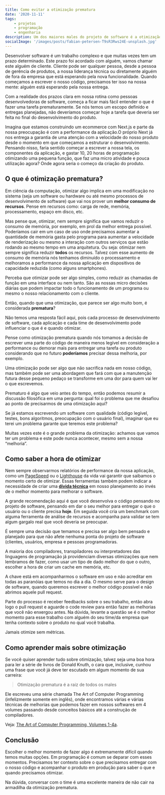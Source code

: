 ```yaml
---
title: Como evitar a otimização prematura
date: '2020-11-11'
tags:
    - projetos
    - programação
    - engenharia
description: Um dos maiores males do projeto de software é a otimização prematura. Nós queremos fazer algo bem feito e o mais perfeito possível, mas como e quando uma melhoria deve ser feita?
socialImage: '/images/posts/fabian-petersen-T9sR3Rws24E-unsplash.jpg'
---
```

Desenvolver software é um trabalho complexo e que muitas vezes tem um prazo determinado. Este prazo foi acordado com alguém, vamos chamar este alguém de cliente. Cliente pode ser qualquer pessoa, desde a pessoa de gerência de produtos, a nossa liderança técnica ou diretamente alguém de fora da empresa que está esperando pela nova funcionalidade. Quando começamos a escrever o nosso código, precisamos ter isso na nossa mente: alguém está esperando pela nossa entrega.

Com a realidade dos prazos clara em nossa rotina como pessoas desenvolvedoras de software, começa a ficar mais fácil entender o que é fazer uma tarefa prematuramente. Se nós temos um escopo definido e entregas planejadas, não deveríamos começar hoje a tarefa que deveria ser feita no final do desenvolvimento do produto. 

Imagina que estamos construindo um ecommerce com Next.js e parte da nossa preocupação é com a performance da aplicação.O próprio Next já nos entrega a garantia de uma atenção com a velocidade do nosso produto desde o momento em que começamos a estruturar o desenvolvimento. Pensando nisso, faria sentido começar a escrever a nossa tela, os componentes da aplicação, e gastar 10, 20 horas de programação otimizando uma pequena função, que faz uma micro atividade e pouca utilização agora? Onde agora seria o começo da criação do produto.

## O que é otimização prematura?

Em ciência da computação, otimizar algo implica em uma modificação no sistema (seja um software ou hardware ou até mesmo processos de desenvolvimento de software) que vai nos prover um **melhor consumo de recursos**. Pense em recursos como: carga de rede, memória, processamento, espaço em disco, etc.

Mas pense que, otimizar, nem sempre significa que vamos reduzir o consumo de memória, por exemplo, em prol da melhor entrega possível. Poderíamos cair em um caso de uso onde precisamos aumentar a quantidade de memória gasta pelo programa para aumentar a velocidade de renderização ou mesmo a interação com outros serviços que estão rodando ao mesmo tempo em uma arquitetura. Ou seja: otimizar nem sempre significa reduzir **todos** os recursos. Talvez com esse aumento de consumo de memória nós tenhamos diminuído o processamento e melhoramos a performance da nossa aplicação em dispositivos de capacidade reduzida (como alguns smartphones). 

Perceba que otimizar pode ser algo simples, como reduzir as chamadas de função em uma interface ou nem tanto. São as nossas micro decisões diárias que podem impactar todo o funcionamento de um programa ou mesmo o nosso relacionamento com o cliente.

Então, quando que uma otimização, que parece ser algo muito bom, é considerada **prematura**?

Não temos uma resposta fácil aqui, pois cada processo de desenvolvimento de software, cada aplicação e cada time de desenvolvimento pode influenciar o que é e quando otimizar.

Pense como otimização prematura quando nós tomamos a decisão de escrever uma parte do código de maneira menos legível em consideração a performance ou demorar mais para entregar uma tarefa ou produto considerando que no futuro **poderíamos** precisar dessa melhoria, por exemplo.

Uma otimização pode ser algo que não sacrifica nada em nosso código, mas também pode ser uma abordagem que fará com que a manutenção futura desse pequeno pedaço se transforme em uma dor para quem vai ler o que escrevemos.

Prematuro é algo que veio antes do tempo, então podemos resumir a discussão filosófica em uma pergunta: qual foi o problema que me desafiou ao ponto de precisarmos de uma otimização aqui?

Se já estamos escrevendo um software com qualidade (código legível, testes, bons algoritmos, preocupação com o usuário final), imaginar que eu terei um problema garante que teremos este problema?

Muitas vezes este é o grande problema da otimização: achamos que vamos ter um problema e este pode nunca acontecer, mesmo sem a nossa “melhoria”.

## Como saber a hora de otimizar

Nem sempre observarmos relatórios de performance da nossa aplicação, como um [PageSpeed](https://developers.google.com/speed/pagespeed/insights/) ou o [Lighthouse](https://developers.google.com/web/tools/lighthouse) da vida vai garantir que saibamos o momento certo de otimizar. Essas ferramentas também podem indicar a necessidade de criar uma [**dívida técnica**](/posts/o-que-é-e-quando-pagar-uma-divida-tecnica/) em nosso planejamento ao invés de o melhor momento para melhorar o software.

A grande recomendação aqui é que você desenvolva o código pensando no projeto de software, pensando em dar o seu melhor para entregar o que o usuário ou o cliente precisa **hoje**. Em seguida você cria um benchmark com alguma ferramenta de análise de recursos e acompanha para validar se tem algum gargalo real que você deveria se preocupar. 

É sempre uma decisão que temamos e precisa ser algo bem pensado e planejado para que não afete nenhuma ponta do projeto de software (clientes, usuários, empresa e pessoas programadoras.

A maioria dos compiladores, transpiladores ou interpretadores das linguagens de programação já providenciam diversas otimizações que nem lembramos de fazer, como usar um tipo de dado melhor do que o outro, escolher a hora de criar um cache em memória, etc.

A chave está em acompanharmos o software em uso e não acreditar em todas as paranóias que temos no dia a dia. O mesmo serve para o design de software, quando queremos escrever o melhor código possível e não abrimos aquele pull request.

Parte do processo é receber feedbacks sobre o seu trabalho, então abra logo o pull request e aguarde o code review para então fazer as melhorias que você não enxergou antes. Na dúvida, levante a questão se é o melhor momento para esse trabalho com alguém do seu time/da empresa que tenha contexto sobre o produto no qual você trabalha.

Jamais otimize sem métricas.

## Como aprender mais sobre otimização

Se você quiser aprender tudo sobre otimização, talvez seja uma boa hora para ler a série de livros de Donald Knuth, o cara que, inclusive, cunhou uma frase que você já deve ter escutado em algum momento de sua carreira:

> Otimização prematura é a raiz de todos os males

Ele escreveu uma série chamada The Art of Computer Programming (infelizmente somente em inglês), onde encontramos várias e várias técnicas de melhorias que podemos fazer em nossos softwares em 4 volumes passando desde conceitos básicos até a construção de compiladores.

Veja: [The Art of Computer Programming, Volumes 1-4a](https://amzn.to/3lpsotW).

## Conclusão

Escolher o melhor momento de fazer algo é extremamente difícil quando temos muitas opções. Em programação é comum se deparar com esses momentos. Precisamos ter contexto sobre o que precisamos entregar com o nosso código e acompanhar o produto em produção para saber o que e quando precisamos otimizar.

Na dúvida, conversar com o time é uma excelente maneira de não cair na armadilha da otimização prematura.
